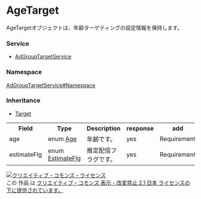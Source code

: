 # AgeTarget
AgeTargetオブジェクトは、年齢ターゲティングの設定情報を保持します。

### Service
+ [AdGroupTargetService](../../services/AdGroupTargetService.md)

### Namespace
[AdGroupTargetService#Namespace](../../services/AdGroupTargetService.md#namespace)

### Inheritance
+ [Target](./Target.md)

<table>
 <tr>
  <th>Field</th>
  <th>Type</th>
  <th>Description</th>
  <th>response</th>
  <th>add</th>
  <th>set</th>
  <th>remove</th>
  <th>replace</th>
 </tr>
 <tr>
  <td>age</td>
  <td>enum <a href="./Age.md">Age</a></td>
  <td>年齢です。</td>
  <td>yes</td>
  <td>Requirement</td>
  <td>Ignore</td>
  <td>Ignore</td>
  <td>Requirement</td>
 </tr>
 <tr>
  <td>estimateFlg</td>
  <td>enum <a href="./EstimateFlg.md">EstimateFlg</a></td>
  <td>推定配信フラグです。</td>
  <td>yes</td>
  <td>Requirement</td>
  <td>Ignore</td>
  <td>Ignore</td>
  <td>Requirement</td>
 </tr>
 </table>

<a rel="license" href="http://creativecommons.org/licenses/by-nd/2.1/jp/"><img alt="クリエイティブ・コモンズ・ライセンス" style="border-width:0" src="https://i.creativecommons.org/l/by-nd/2.1/jp/88x31.png" /></a><br />この 作品 は <a rel="license" href="http://creativecommons.org/licenses/by-nd/2.1/jp/">クリエイティブ・コモンズ 表示 - 改変禁止 2.1 日本 ライセンスの下に提供されています。</a>
